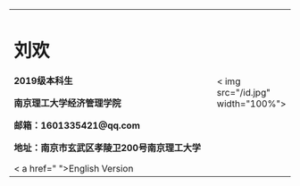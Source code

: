 <table border="0" bgcolor = >
  <tr>
    <td width="75%">
      <h1>刘欢</h1>
      <p><b>2019级本科生</b></p >
      <p><b>南京理工大学经济管理学院</b></p >
      <p><b>邮箱：1601335421@qq.com</b></p >
      <p><b>地址：南京市玄武区孝陵卫200号南京理工大学</b></p >
      < a href=" ">English Version</ a>
    </td>
    <td width="25%">
      < img src="/id.jpg" width="100%">      
    </td>
  </tr>
</table>
